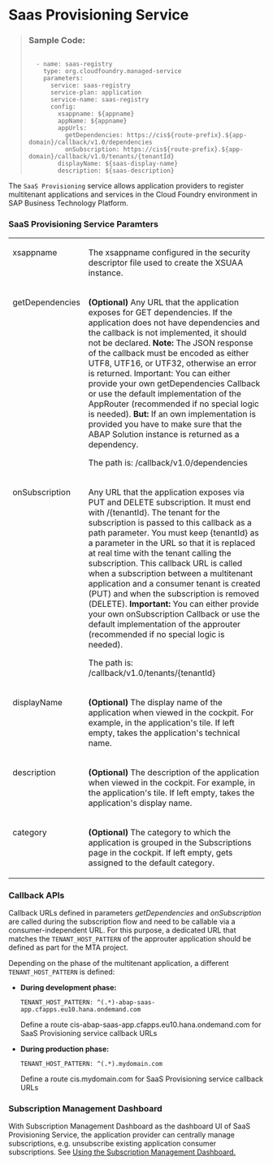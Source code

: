 <!-- loiocbc379ef476e460c87934d0e496b7850 -->

# Saas Provisioning Service



> ### Sample Code:  
> ```
> 
>   - name: saas-registry
>     type: org.cloudfoundry.managed-service
>     parameters:
>       service: saas-registry
>       service-plan: application
>       service-name: saas-registry
>       config:
>         xsappname: ${appname}
>         appName: ${appname}
>         appUrls:
>           getDependencies: https://cis${route-prefix}.${app-domain}/callback/v1.0/dependencies
>           onSubscription: https://cis${route-prefix}.${app-domain}/callback/v1.0/tenants/{tenantId}
>         displayName: ${saas-display-name}
>         description: ${saas-description}
> ```

The `SaaS Provisioning` service allows application providers to register multitenant applications and services in the Cloud Foundry environment in SAP Business Technology Platform.



### SaaS Provisioning Service Paramters


<table>
<tr>
<td valign="top">

xsappname



</td>
<td valign="top">

The xsappname configured in the security descriptor file used to create the XSUAA instance.



</td>
</tr>
<tr>
<td valign="top">

getDependencies



</td>
<td valign="top">

**\(Optional\)** Any URL that the application exposes for GET dependencies. If the application does not have dependencies and the callback is not implemented, it should not be declared. **Note:** The JSON response of the callback must be encoded as either UTF8, UTF16, or UTF32, otherwise an error is returned. Important: You can either provide your own getDependencies Callback or use the default implementation of the AppRouter \(recommended if no special logic is needed\). **But:** If an own implementation is provided you have to make sure that the ABAP Solution instance is returned as a dependency.

The path is: /callback/v1.0/dependencies



</td>
</tr>
<tr>
<td valign="top">

onSubscription



</td>
<td valign="top">

Any URL that the application exposes via PUT and DELETE subscription. It must end with /\{tenantId\}. The tenant for the subscription is passed to this callback as a path parameter. You must keep \{tenantId\} as a parameter in the URL so that it is replaced at real time with the tenant calling the subscription. This callback URL is called when a subscription between a multitenant application and a consumer tenant is created \(PUT\) and when the subscription is removed \(DELETE\). **Important:** You can either provide your own onSubscription Callback or use the default implementation of the approuter \(recommended if no special logic is needed\).

The path is: /callback/v1.0/tenants/\{tenantId\}



</td>
</tr>
<tr>
<td valign="top">

displayName



</td>
<td valign="top">

**\(Optional\)** The display name of the application when viewed in the cockpit. For example, in the application's tile. If left empty, takes the application's technical name.



</td>
</tr>
<tr>
<td valign="top">

description



</td>
<td valign="top">

**\(Optional\)** The description of the application when viewed in the cockpit. For example, in the application's tile. If left empty, takes the application's display name.



</td>
</tr>
<tr>
<td valign="top">

category



</td>
<td valign="top">

**\(Optional\)** The category to which the application is grouped in the Subscriptions page in the cockpit. If left empty, gets assigned to the default category.



</td>
</tr>
</table>





### Callback APIs

Callback URLs defined in parameters *getDependencies* and *onSubscription* are called during the subscription flow and need to be callable via a consumer-independent URL. For this purpose, a dedicated URL that matches the `TENANT_HOST_PATTERN` of the approuter application should be defined as part for the MTA project.

Depending on the phase of the multitenant application, a different `TENANT_HOST_PATTERN` is defined:

-   **During development phase:**

    `TENANT_HOST_PATTERN: ^(.*)-abap-saas-app.cfapps.eu10.hana.ondemand.com`

    Define a route cis-abap-saas-app.cfapps.eu10.hana.ondemand.com for SaaS Provisioning service callback URLs

-   **During production phase:**

    `TENANT_HOST_PATTERN: ^(.*).mydomain.com`

    Define a route cis.mydomain.com for SaaS Provisioning service callback URLs




### Subscription Management Dashboard

With Subscription Management Dashboard as the dashboard UI of SaaS Provisioning Service, the application provider can centrally manage subscriptions, e.g. unsubscribe existing application consumer subscriptions. See [Using the Subscription Management Dashboard.](https://help.sap.com/docs/BTP/65de2977205c403bbc107264b8eccf4b/434be695f9e946ccb4c28911dd1e16d0.html)

